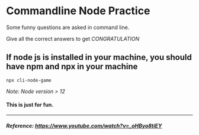 # Commandline Node Practice

Some funny questions are asked in command line.

Give all the correct answers to get *CONGRATULATION*

## If node js is installed in your machine, you should have npm and npx in your machine
```
npx cli-node-game
```

*Note: Node version > 12*


#### This is just for fun.
---

##### Reference: https://www.youtube.com/watch?v=_oHByo8tiEY